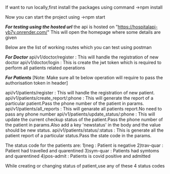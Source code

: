 If want to run locally,first install the packages using command 
->npm install

Now you can start the project using 
->npm start


*************For testing using the hosted url*************
the api is hosted on "https://hospitalapi-yb7y.onrender.com/"
This will open the homepage where some details are given

Below are the list of working routes which you can test using postman

***For Doctor***
api/v1/doctor/register : This will handle the registration of new doctor
api/v1/doctor/login : This is create the jwt token which is required to perform all patients related operations

***For Patients***
[Note: Make sure all te below operation will require to pass the authorisation token in header]

api/v1/patients/register : This will handle the registration of new patient.
api/v1/patients/create_report/:phone : This will generate the report of a particular patient.Pass the phone number of the patient in params.
api/v1/patients/all_reports : This will genarate all patients report.No need to pass any phone number
api/v1/patients/update_status/:phone : This will update the current checkup status of the patient.Pass the phone number of the patient in params.Also add a key 'newstatus' in the body and the value should be new status.
api/v1/patients/status/:status : This is generate all the patient report of a particular status.Pass the state code in the params.

The status code for the patients are:
1)neg : Patient is negative
2)trav-quar : Patient had travelled and quarentined
3)sym-quar : Patients had symtoms and quarentined
4)pos-admit : Patients is covid positive and admitted

While creating or changing status of patient,use any of these 4 status codes